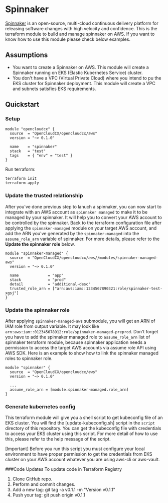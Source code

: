 # Spinnaker
[Spinnaker](https://spinnaker.io/) is an open-source, multi-cloud continuous delivery platform for releasing software changes with high velocity and confidence. This is the terraform module to build and manage spinnaker on AWS. If you want to know how to use this module please check below examples.

## Assumptions
* You want to create a Spinnaker on AWS. This module will create a Spinnaker running on EKS (Elastic Kubernetes Service) cluster.
* You don't have a VPC (Virtual Private Cloud) where you intend to pu the EKS cluster for Spinnaker deployment. This module will create a VPC and subnets satisfies EKS requirements.


## Quickstart
### Setup
```hcl
module "opencloudcx" {
  source  = "OpenCloudCX/opencloudcx/aws"
  version = "~> 0.1.0"

  name    = "spinnaker"
  stack   = "test"
  tags    = { "env" = "test" }
}
```
Run terraform:
```
terraform init
terraform apply
```
### Update the trusted relationship
After you've done previous step to lanuch a spinnaker, you can now start to integrate with an AWS account as `spinnaker managed` to make it to be managed by your spinnaker. It will help you to convert your AWS account to be controlled by the spinnaker. Back to the terraform configuration file after applying the `spinnaker-managed` module on your target AWS account, and add the ARN you've generated by the `spinnaker-managed` into the `assume_role_arn` variable of spinnaker. For more details, please refer to the **Update the spinnaker role** below.
```hcl
module "spinnaker-managed" {
  source  = "OpenCloudCX/opencloudcx/aws//modules/spinnaker-managed-aws"
  version = "~> 0.1.0"

  name             = "app"
  stack            = "prod"
  detail           = "additional-desc"
  trusted_role_arn = ["arn:aws:iam::1234567890321:role/spinnaker-test-xgsj"]
}
```

### Update the spinnaker role
After applying `spinnaker-managed-aws` submodule, you will get an ARN of IAM role from output variable. It may look like `arn:aws:iam::012345678912:role/spinnaker-managed-preprod`. Don't forget you have to add the spinnaker managed role to `assume_role_arn` list of spinnaker terraform module, because spinnaker application needs a permission to access the target AWS accounts via assume role API using AWS SDK. Here is an example to show how to link the spinnaker managed roles to spinnaker role.
```hcl
module "spinnaker" {
  source  = "OpenCloudCX/opencloudcx/aws"
  version = "~> 0.1.0"

  ...
  assume_role_arn = [module.spinnaker-managed.role_arn]
}
```

### Generate kubernetes config
This terraform module will give you a shell script to get kubeconfig file of an EKS cluster. You will find the [update-kubeconfig.sh] script in the `script` directory of this repository. You can get the kubeconfig file with credentials to access your EKS cluster using this script. For more detail of how to use this, please refer to the help message of the script.

[Important] Before you run this script you must configure your local environment to have proper permission to get the credentials from EKS cluster on your AWS account whatever you are using aws-cli or aws-vault.

###Code Updates
To update code in Terraform Registry
1. Clone GitHub repo.
2. Perform and commit changes.
3. Add a new tag: git tag -a v0.1.1 -m "Version v0.1.1"
4. Push your tag: git push origin v0.1.1

